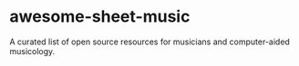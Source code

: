 # awesome-sheet-music
A curated list of open source resources for musicians and computer-aided musicology.
